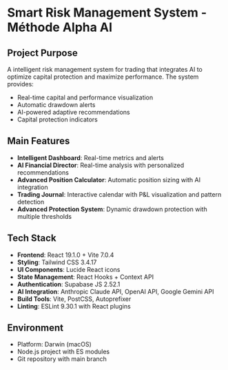 # Smart Risk Management System - Méthode Alpha AI

## Project Purpose
A intelligent risk management system for trading that integrates AI to optimize capital protection and maximize performance. The system provides:
- Real-time capital and performance visualization
- Automatic drawdown alerts
- AI-powered adaptive recommendations
- Capital protection indicators

## Main Features
- **Intelligent Dashboard**: Real-time metrics and alerts
- **AI Financial Director**: Real-time analysis with personalized recommendations
- **Advanced Position Calculator**: Automatic position sizing with AI integration
- **Trading Journal**: Interactive calendar with P&L visualization and pattern detection
- **Advanced Protection System**: Dynamic drawdown protection with multiple thresholds

## Tech Stack
- **Frontend**: React 19.1.0 + Vite 7.0.4
- **Styling**: Tailwind CSS 3.4.17
- **UI Components**: Lucide React icons
- **State Management**: React Hooks + Context API
- **Authentication**: Supabase JS 2.52.1
- **AI Integration**: Anthropic Claude API, OpenAI API, Google Gemini API
- **Build Tools**: Vite, PostCSS, Autoprefixer
- **Linting**: ESLint 9.30.1 with React plugins

## Environment
- Platform: Darwin (macOS)
- Node.js project with ES modules
- Git repository with main branch